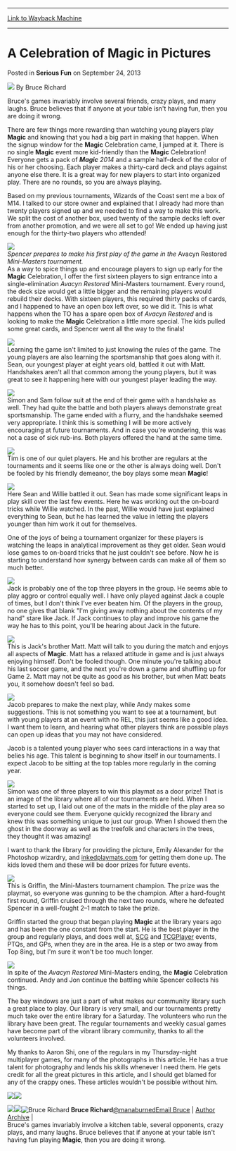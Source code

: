 
---
[Link to Wayback Machine](https://web.archive.org/web/20201111184616/https://magic.wizards.com/en/articles/archive/serious-fun/celebration-magic-pictures-2013-09-23)

[_metadata_:author]:- "Bruce Richard"
[_metadata_:description]:- "There are few things more rewarding than watching young players play Magic and knowing that you had a big part in making that happen. When the signup window for the Magic Celebration came, I jumped at it. There is no single Magic event more kid-friendly than the Magic Celebration! Everyone gets a pack of Magic 2014 and a sample half-deck of the color of his or her choosing. Each player makes a thirty-card deck and plays against anyone else there."
[_metadata_:generator]:- "Drupal 7 (http://drupal.org)"
[_metadata_:node]:- "201171"
[_metadata_:path_date]:- "2013-09-23"
[_metadata_:publish_date]:- "2013-09-24"
[_metadata_:source]:- "div-main-content"
[_metadata_:title]:- "A Celebration of Magic in Pictures"
[_metadata_:wayback_capture_timestamp]:- "2020-11-11 18:46:16"
[_metadata_:wayback_raw_url]:- "https://web.archive.org/web/20201111184616id_/https://magic.wizards.com/en/articles/archive/serious-fun/celebration-magic-pictures-2013-09-23"
[_metadata_:wayback_url]:- "https://magic.wizards.com/en/articles/archive/serious-fun/celebration-magic-pictures-2013-09-23"
---


A Celebration of Magic in Pictures
==================================



 Posted in **Serious Fun**
 on September 24, 2013 






![](https://media.magic.wizards.com/styles/auth_small/public/images/person/authorpic_brucerichard.jpg)
By Bruce Richard




 Bruce's games invariably involve several friends, crazy plays, and many laughs. Bruce believes that if anyone at your table isn't having fun, then you are doing it wrong. 






There are few things more rewarding than watching young players play **Magic** and knowing that you had a big part in making that happen. When the signup window for the **Magic** Celebration came, I jumped at it. There is no single **Magic** event more kid-friendly than the **Magic** Celebration! Everyone gets a pack of ***Magic** 2014*  and a sample half-deck of the color of his or her choosing. Each player makes a thirty-card deck and plays against anyone else there. It is a great way for new players to start into organized play. There are no rounds, so you are always playing. 

Based on my previous tournaments, Wizards of the Coast sent me a box of M14. I talked to our store owner and explained that I already had more than twenty players signed up and we needed to find a way to make this work. We split the cost of another box, used twenty of the sample decks left over from another promotion, and we were all set to go! We ended up having just enough for the thirty-two players who attended!

![](https://media.wizards.com/images/magic/daily/sf/sf266_m14_37.jpg)  
*Spencer prepares to make his first play of the game in the* Avacyn Restored *Mini-Masters tournament.*  
 As a way to spice things up and encourage players to sign up early for the **Magic** Celebration, I offer the first sixteen players to sign entrance into a single-elimination *Avacyn Restored* Mini-Masters tournament. Every round, the deck size would get a little bigger and the remaining players would rebuild their decks. With sixteen players, this required thirty packs of cards, and I happened to have an open box left over, so we did it. This is what happens when the TO has a spare open box of *Avacyn Restored* and is looking to make the **Magic** Celebration a little more special. The kids pulled some great cards, and Spencer went all the way to the finals! 

![](https://media.wizards.com/images/magic/daily/sf/sf266_m14_22_the_real_22_please_stand_up.jpg)  
Learning the game isn't limited to just knowing the rules of the game. The young players are also learning the sportsmanship that goes along with it. Sean, our youngest player at eight years old, battled it out with Matt. Handshakes aren't all that common among the young players, but it was great to see it happening here with our youngest player leading the way.

![](https://media.wizards.com/images/magic/daily/sf/sf266_m14_20.jpg)  
Simon and Sam follow suit at the end of their game with a handshake as well. They had quite the battle and both players always demonstrate great sportsmanship. The game ended with a flurry, and the handshake seemed very appropriate. I think this is something I will be more actively encouraging at future tournaments. And in case you're wondering, this was not a case of sick rub-ins. Both players offered the hand at the same time.

![](https://media.wizards.com/images/magic/daily/sf/sf266_m14_12.jpg)  
 Tim is one of our quiet players. He and his brother are regulars at the tournaments and it seems like one or the other is always doing well. Don't be fooled by his friendly demeanor, the boy plays some mean **Magic**! 

![](https://media.wizards.com/images/magic/daily/sf/sf266_m14_27.jpg)  
Here Sean and Willie battled it out. Sean has made some significant leaps in play skill over the last few events. Here he was working out the on-board tricks while Willie watched. In the past, Willie would have just explained everything to Sean, but he has learned the value in letting the players younger than him work it out for themselves.

One of the joys of being a tournament organizer for these players is watching the leaps in analytical improvement as they get older. Sean would lose games to on-board tricks that he just couldn't see before. Now he is starting to understand how synergy between cards can make all of them so much better.

![](https://media.wizards.com/images/magic/daily/sf/sf266_m14_1.jpg)  
Jack is probably one of the top three players in the group. He seems able to play aggro or control equally well. I have only played against Jack a couple of times, but I don't think I've ever beaten him. Of the players in the group, no one gives that blank "I'm giving away nothing about the contents of my hand" stare like Jack. If Jack continues to play and improve his game the way he has to this point, you'll be hearing about Jack in the future.

![](https://media.wizards.com/images/magic/daily/sf/sf266_m14_22.jpg)  
 This is Jack's brother Matt. Matt will talk to you during the match and enjoys all aspects of **Magic**. Matt has a relaxed attitude in game and is just always enjoying himself. Don't be fooled though. One minute you're talking about his last soccer game, and the next you're down a game and shuffling up for Game 2. Matt may not be quite as good as his brother, but when Matt beats you, it somehow doesn't feel so bad. 

![](https://media.wizards.com/images/magic/daily/sf/sf266_m14_33.jpg)  
Jacob prepares to make the next play, while Andy makes some suggestions. This is not something you want to see at a tournament, but with young players at an event with no REL, this just seems like a good idea. I want them to learn, and hearing what other players think are possible plays can open up ideas that you may not have considered.

Jacob is a talented young player who sees card interactions in a way that belies his age. This talent is beginning to show itself in our tournaments. I expect Jacob to be sitting at the top tables more regularly in the coming year.

![](https://media.wizards.com/images/magic/daily/sf/sf266_m14_39.jpg)  
Simon was one of three players to win this playmat as a door prize! That is an image of the library where all of our tournaments are held. When I started to set up, I laid out one of the mats in the middle of the play area so everyone could see them. Everyone quickly recognized the library and knew this was something unique to just our group. When I showed them the ghost in the doorway as well as the treefolk and characters in the trees, they thought it was amazing!

 I want to thank the library for providing the picture, Emily Alexander for the Photoshop wizardry, and [inkedplaymats.com](http://www.inkedplaymats.com/) for getting them done up. The kids loved them and these will be door prizes for future events. 

![](https://media.wizards.com/images/magic/daily/sf/sf266_m14_23.jpg)  
This is Griffin, the Mini-Masters tournament champion. The prize was the playmat, so everyone was gunning to be the champion. After a hard-fought first round, Griffin cruised through the next two rounds, where he defeated Spencer in a well-fought 2–1 match to take the prize.

 Griffin started the group that began playing **Magic** at the library years ago and has been the one constant from the start. He is the best player in the group and regularly plays, and does well at, [SCG](http://www.starcitygames.com) and [TCGPlayer](http://magic.tcgplayer.com/) events, PTQs, and GPs, when they are in the area. He is a step or two away from Top 8ing, but I'm sure it won't be too much longer. 

![](https://media.wizards.com/images/magic/daily/sf/sf266_m14_24.jpg)  
 In spite of the *Avacyn Restored* Mini-Masters ending, the **Magic** Celebration continued. Andy and Jon continue the battling while Spencer collects his things. 

The bay windows are just a part of what makes our community library such a great place to play. Our library is very small, and our tournaments pretty much take over the entire library for a Saturday. The volunteers who run the library have been great. The regular tournaments and weekly casual games have become part of the vibrant library community, thanks to all the volunteers involved.

My thanks to Aaron Shi, one of the regulars in my Thursday-night multiplayer games, for many of the photographs in this article. He has a true talent for photography and lends his skills whenever I need them. He gets credit for all the great pictures in this article, and I should get blamed for any of the crappy ones. These articles wouldn't be possible without him.

  
[![](https://media.wizards.com/images/magic/daily/footers/THS/EN_THS_ArticleFooter_Launch_Details_Static.png)](http://archive.wizards.com/Magic/tcg/events.aspx?x=events/magic/fnm)[![](https://media.wizards.com/images/magic/daily/footers/THS/EN_THS_ArticleFooter_Launch_BottomButton_Static.png)](http://archive.wizards.com/Magic/TCG/Products.aspx?x=mtg/tcg/products/theros)  
  
![](https://media.wizards.com/images/magic/daily/footers/slice1.jpg)![](https://media.wizards.com/images/magic/daily/footers/slice2.jpg)![Bruce Richard](https://media.wizards.com/legacy/magic/images/mtgcom/authorpics/authorpic_brucerichard.jpg) **Bruce Richard**[@manaburned](https://twitter.com/manaburned)[Email Bruce](/company/emailtoauthor.asp?author=Bruce%20Richardamp;amp;headline=%5BA%20Celebration%20of%20Magic%20in%20Pictures%5D "Click to send email to the author.") | [Author Archive](/Magic/Magazine/Archive.aspx?author=Bruce%20Richard) |  
 Bruce's games invariably involve a kitchen table, several opponents, crazy plays, and many laughs. Bruce believes that if anyone at your table isn't having fun playing **Magic**, then you are doing it wrong. 







